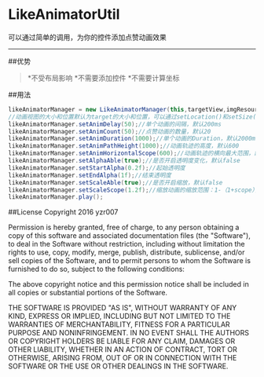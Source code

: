 # LikeAnimatorUtil
可以通过简单的调用，为你的控件添加点赞动画效果

---

##优势

> *不受布局影响
> *不需要添加控件
> *不需要计算坐标

##用法

``` java
likeAnimatorManager = new LikeAnimatorManager(this,targetView,imgResourceIdArray);
//动画视图的大小和位置默认为target的大小和位置，可以通过setLocation()和setSize()自由配置
likeAnimatorManager.setAnimDelay(50);//单个动画的间隔，默认200ms
likeAnimatorManager.setAnimCount(50);//点赞动画的数量，默认20
likeAnimatorManager.setAnimDuration(1000);//单个动画的Duration，默认2000ms
likeAnimatorManager.setAnimPathHeight(1000);//动画轨迹的高度，默认600
likeAnimatorManager.setAnimHorizontalScope(600);//动画轨迹的横向最大范围，默认200
likeAnimatorManager.setAlphaAble(true);//是否开启透明度变化，默认false
likeAnimatorManager.setStartAlpha(0.2f);//起始透明度
likeAnimatorManager.setEndAlpha(1f);//结束透明度
likeAnimatorManager.setScaleAble(true);//是否开启缩放，默认false
likeAnimatorManager.setScaleScope(1.2f);//缩放动画的缩放范围：1-（1+scope），默认0.5,最小值 -1
likeAnimatorManager.play();

```

##License
Copyright 2016 yzr007

Permission is hereby granted, free of charge, to any person obtaining a copy of this software and associated documentation files (the "Software"), to deal in the Software without restriction, including without limitation the rights to use, copy, modify, merge, publish, distribute, sublicense, and/or sell copies of the Software, and to permit persons to whom the Software is furnished to do so, subject to the following conditions:

The above copyright notice and this permission notice shall be included in all copies or substantial portions of the Software.

THE SOFTWARE IS PROVIDED "AS IS", WITHOUT WARRANTY OF ANY KIND, EXPRESS OR IMPLIED, INCLUDING BUT NOT LIMITED TO THE WARRANTIES OF MERCHANTABILITY, FITNESS FOR A PARTICULAR PURPOSE AND NONINFRINGEMENT. IN NO EVENT SHALL THE AUTHORS OR COPYRIGHT HOLDERS BE LIABLE FOR ANY CLAIM, DAMAGES OR OTHER LIABILITY, WHETHER IN AN ACTION OF CONTRACT, TORT OR OTHERWISE, ARISING FROM, OUT OF OR IN CONNECTION WITH THE SOFTWARE OR THE USE OR OTHER DEALINGS IN THE SOFTWARE.
